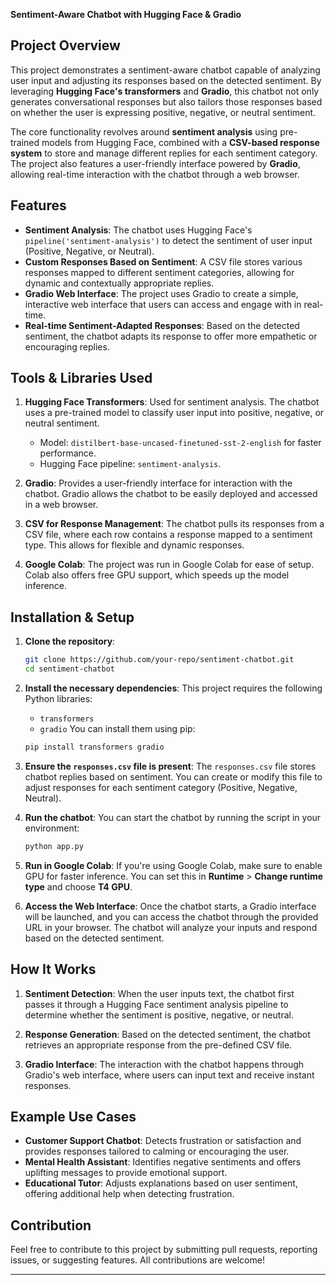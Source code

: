 **Sentiment-Aware Chatbot with Hugging Face & Gradio**

## Project Overview

This project demonstrates a sentiment-aware chatbot capable of analyzing user input and adjusting its responses based on the detected sentiment. By leveraging **Hugging Face's transformers** and **Gradio**, this chatbot not only generates conversational responses but also tailors those responses based on whether the user is expressing positive, negative, or neutral sentiment.

The core functionality revolves around **sentiment analysis** using pre-trained models from Hugging Face, combined with a **CSV-based response system** to store and manage different replies for each sentiment category. The project also features a user-friendly interface powered by **Gradio**, allowing real-time interaction with the chatbot through a web browser.

## Features

- **Sentiment Analysis**: The chatbot uses Hugging Face's `pipeline('sentiment-analysis')` to detect the sentiment of user input (Positive, Negative, or Neutral).
- **Custom Responses Based on Sentiment**: A CSV file stores various responses mapped to different sentiment categories, allowing for dynamic and contextually appropriate replies.
- **Gradio Web Interface**: The project uses Gradio to create a simple, interactive web interface that users can access and engage with in real-time.
- **Real-time Sentiment-Adapted Responses**: Based on the detected sentiment, the chatbot adapts its response to offer more empathetic or encouraging replies.

## Tools & Libraries Used

1. **Hugging Face Transformers**: Used for sentiment analysis. The chatbot uses a pre-trained model to classify user input into positive, negative, or neutral sentiment.
   - Model: `distilbert-base-uncased-finetuned-sst-2-english` for faster performance.
   - Hugging Face pipeline: `sentiment-analysis`.

2. **Gradio**: Provides a user-friendly interface for interaction with the chatbot. Gradio allows the chatbot to be easily deployed and accessed in a web browser.

3. **CSV for Response Management**: The chatbot pulls its responses from a CSV file, where each row contains a response mapped to a sentiment type. This allows for flexible and dynamic responses.

4. **Google Colab**: The project was run in Google Colab for ease of setup. Colab also offers free GPU support, which speeds up the model inference.

## Installation & Setup

1. **Clone the repository**:
   ```bash
   git clone https://github.com/your-repo/sentiment-chatbot.git
   cd sentiment-chatbot
   ```

2. **Install the necessary dependencies**:
   This project requires the following Python libraries:
   - `transformers`
   - `gradio`
   You can install them using pip:
   ```bash
   pip install transformers gradio
   ```

3. **Ensure the `responses.csv` file is present**:
   The `responses.csv` file stores chatbot replies based on sentiment. You can create or modify this file to adjust responses for each sentiment category (Positive, Negative, Neutral).

4. **Run the chatbot**:
   You can start the chatbot by running the script in your environment:
   ```bash
   python app.py
   ```

5. **Run in Google Colab**:
   If you're using Google Colab, make sure to enable GPU for faster inference. You can set this in **Runtime** > **Change runtime type** and choose **T4 GPU**.

6. **Access the Web Interface**:
   Once the chatbot starts, a Gradio interface will be launched, and you can access the chatbot through the provided URL in your browser. The chatbot will analyze your inputs and respond based on the detected sentiment.

## How It Works

1. **Sentiment Detection**: When the user inputs text, the chatbot first passes it through a Hugging Face sentiment analysis pipeline to determine whether the sentiment is positive, negative, or neutral.
   
2. **Response Generation**: Based on the detected sentiment, the chatbot retrieves an appropriate response from the pre-defined CSV file.

3. **Gradio Interface**: The interaction with the chatbot happens through Gradio's web interface, where users can input text and receive instant responses.

## Example Use Cases

- **Customer Support Chatbot**: Detects frustration or satisfaction and provides responses tailored to calming or encouraging the user.
- **Mental Health Assistant**: Identifies negative sentiments and offers uplifting messages to provide emotional support.
- **Educational Tutor**: Adjusts explanations based on user sentiment, offering additional help when detecting frustration.


## Contribution

Feel free to contribute to this project by submitting pull requests, reporting issues, or suggesting features. All contributions are welcome!

---
